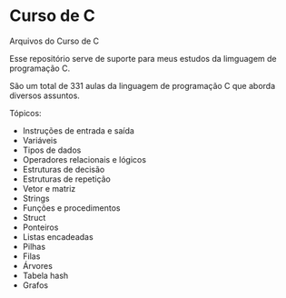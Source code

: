 # Curso de C

Arquivos do Curso de C

Esse repositório serve de suporte para meus estudos da limguagem de programação C.

São um total de 331 aulas da linguagem de programação C
que aborda diversos assuntos.

Tópicos:

- Instruções de entrada e saída
- Variáveis
- Tipos de dados
- Operadores relacionais e lógicos
- Estruturas de decisão
- Estruturas de repetição
- Vetor e matriz
- Strings
- Funções e procedimentos
- Struct
- Ponteiros
- Listas encadeadas
- Pilhas
- Filas
- Árvores
- Tabela hash
- Grafos
